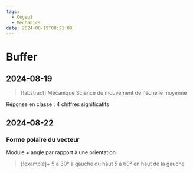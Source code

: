 ```yaml
---
tags:
  - Cegep1
  - Mechanics
date: 2024-08-19T08:21:00
---
```


# Buffer

## 2024-08-19

> [!abstract] Mécanique
> Science du mouvement de l'échelle moyenne

Réponse en classe : 4 chiffres significatifs

## 2024-08-22

### Forme polaire du vecteur

Module + angle par rapport à une orientation

> [!example]+
> 5 a 30° à gauche du haut
> 5 a 60° en haut de la gauche